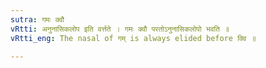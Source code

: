 ```yaml
---
sutra: गमः क्वौ
vRtti: अनुनासिकलोप इति वर्त्तते । गमः क्वौ परतोऽनुनासिकलोपो भवति ॥
vRtti_eng: The nasal of गम् is always elided before क्वि ॥

---
```

